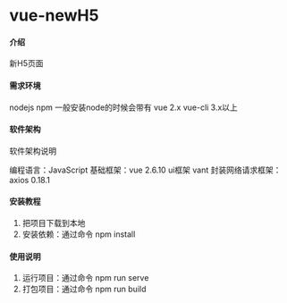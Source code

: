 # vue-newH5

#### 介绍
新H5页面


#### 需求环境
nodejs
npm 一般安装node的时候会带有
vue 2.x
vue-cli 3.x以上



#### 软件架构
软件架构说明

编程语言：JavaScript
基础框架：vue 2.6.10
ui框架  vant
封装网络请求框架：axios 0.18.1



#### 安装教程

1. 把项目下载到本地
2. 安装依赖：通过命令 npm install

#### 使用说明

1. 运行项目：通过命令 npm run serve
2. 打包项目：通过命令 npm run build